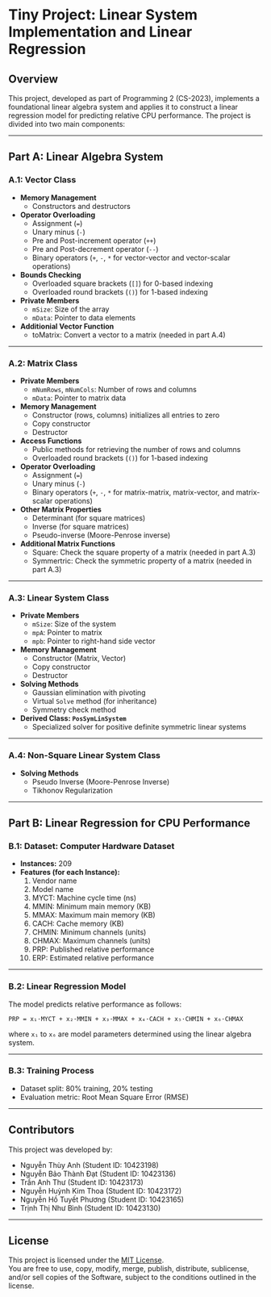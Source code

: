 # Tiny Project: Linear System Implementation and Linear Regression

## Overview

This project, developed as part of Programming 2 (CS-2023), implements a foundational linear algebra system and applies it to construct a linear regression model for predicting relative CPU performance. The project is divided into two main components:

---

## Part A: Linear Algebra System

### A.1: Vector Class

- **Memory Management**
  - Constructors and destructors
- **Operator Overloading**
  - Assignment (`=`)
  - Unary minus (`-`)
  - Pre and Post-increment operator (`++`)
  - Pre and Post-decrement operator (`--`)
  - Binary operators (`+`, `-`, `*` for vector-vector and vector-scalar operations)
- **Bounds Checking**
  - Overloaded square brackets (`[]`) for 0-based indexing
  - Overloaded round brackets (`()`) for 1-based indexing
- **Private Members**
  - `mSize`: Size of the array
  - `mData`: Pointer to data elements
- **Additionial Vector Function**
  - toMatrix: Convert a vector to a matrix (needed in part A.4)

---

### A.2: Matrix Class

- **Private Members**
  - `mNumRows`, `mNumCols`: Number of rows and columns
  - `mData`: Pointer to matrix data
- **Memory Management**
  - Constructor (rows, columns) initializes all entries to zero
  - Copy constructor
  - Destructor
- **Access Functions**
  - Public methods for retrieving the number of rows and columns
  - Overloaded round brackets (`()`) for 1-based indexing
- **Operator Overloading**
  - Assignment (`=`)
  - Unary minus (`-`)
  - Binary operators (`+`, `-`, `*` for matrix-matrix, matrix-vector, and matrix-scalar operations)
- **Other Matrix Properties**
  - Determinant (for square matrices)
  - Inverse (for square matrices)
  - Pseudo-inverse (Moore-Penrose inverse)
- **Additional Matrix Functions**
  - Square: Check the square property of a matrix (needed in part A.3)
  - Symmertric: Check the symmetric property of a matrix (needed in part A.3)

---

### A.3: Linear System Class

- **Private Members**
  - `mSize`: Size of the system
  - `mpA`: Pointer to matrix
  - `mpb`: Pointer to right-hand side vector
- **Memory Management**
  - Constructor (Matrix, Vector)
  - Copy constructor
  - Destructor
- **Solving Methods**
  - Gaussian elimination with pivoting
  - Virtual `Solve` method (for inheritance)
  - Symmetry check method
- **Derived Class: `PosSymLinSystem`**
  - Specialized solver for positive definite symmetric linear systems

---

### A.4: Non-Square Linear System Class

- **Solving Methods**
  - Pseudo Inverse (Moore-Penrose Inverse)
  - Tikhonov Regularization

---

## Part B: Linear Regression for CPU Performance

### B.1: Dataset: Computer Hardware Dataset

- **Instances:** 209
- **Features (for each Instance):**
    1. Vendor name
    2. Model name
    3. MYCT: Machine cycle time (ns)
    4. MMIN: Minimum main memory (KB)
    5. MMAX: Maximum main memory (KB)
    6. CACH: Cache memory (KB)
    7. CHMIN: Minimum channels (units)
    8. CHMAX: Maximum channels (units)
    9. PRP: Published relative performance
    10. ERP: Estimated relative performance

---

### B.2: Linear Regression Model

The model predicts relative performance as follows:

```
PRP = x₁·MYCT + x₂·MMIN + x₃·MMAX + x₄·CACH + x₅·CHMIN + x₆·CHMAX
```

where `x₁` to `x₆` are model parameters determined using the linear algebra system.

---

### B.3: Training Process

- Dataset split: 80% training, 20% testing
- Evaluation metric: Root Mean Square Error (RMSE)

---

## Contributors

This project was developed by:

- Nguyễn Thùy Anh (Student ID: 10423198)
- Nguyễn Bảo Thành Đạt (Student ID: 10423136)
- Trần Anh Thư (Student ID: 10423173)
- Nguyễn Huỳnh Kim Thoa (Student ID: 10423172)
- Nguyễn Hồ Tuyết Phương (Student ID: 10423165)
- Trịnh Thị Như Bình (Student ID: 10423130)

---

## License

This project is licensed under the [MIT License](https://opensource.org/licenses/MIT).  
You are free to use, copy, modify, merge, publish, distribute, sublicense, and/or sell copies of the Software, subject to the conditions outlined in the license.
